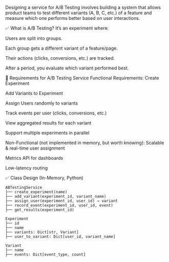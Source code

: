 Designing a service for A/B Testing involves building a system that allows product teams to test different variants (A, B, C, etc.) of a feature and measure which one performs better based on user interactions.

✅ What is A/B Testing?
It’s an experiment where:

Users are split into groups.

Each group gets a different variant of a feature/page.

Their actions (clicks, conversions, etc.) are tracked.

After a period, you evaluate which variant performed best.

🧩 Requirements for A/B Testing Service
Functional Requirements:
Create Experiment

Add Variants to Experiment

Assign Users randomly to variants

Track events per user (clicks, conversions, etc.)

View aggregated results for each variant

Support multiple experiments in parallel

Non-Functional (not implemented in memory, but worth knowing):
Scalable & real-time user assignment

Metrics API for dashboards

Low-latency routing

✅ Class Design (In-Memory, Python)

```
ABTestingService
├── create_experiment(name)
├── add_variant(experiment_id, variant_name)
├── assign_user(experiment_id, user_id) → variant
├── record_event(experiment_id, user_id, event)
├── get_results(experiment_id)

Experiment
├── id
├── name
├── variants: Dict[str, Variant]
├── user_to_variant: Dict[user_id, variant_name]

Variant
├── name
├── events: Dict[event_type, count]

```
